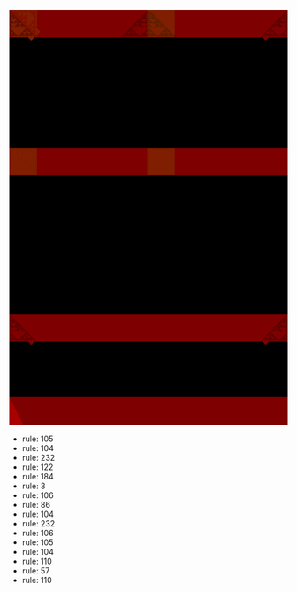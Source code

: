 ![photo](./output.png) 
 * rule: 105
* rule: 104
* rule: 232
* rule: 122
* rule: 184
* rule: 3
* rule: 106
* rule: 86
* rule: 104
* rule: 232
* rule: 106
* rule: 105
* rule: 104
* rule: 110
* rule: 57
* rule: 110
